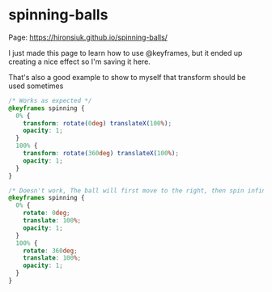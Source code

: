 # spinning-balls
Page: https://hironsiuk.github.io/spinning-balls/

I just made this page to learn how to use @keyframes, but it ended up creating a nice effect so I'm saving it here.

That's also a good example to show to myself that transform should be used sometimes 
```css
/* Works as expected */
@keyframes spinning {
  0% {
    transform: rotate(0deg) translateX(100%);
    opacity: 1;
  }
  100% {
    transform: rotate(360deg) translateX(100%);
    opacity: 1;
  }
}
```
```css
/* Doesn't work, The ball will first move to the right, then spin infinitely on itself */
@keyframes spinning {
  0% {
    rotate: 0deg;
    translate: 100%;
    opacity: 1;
  }
  100% {
    rotate: 360deg;
    translate: 100%;
    opacity: 1;
  }
}
```

